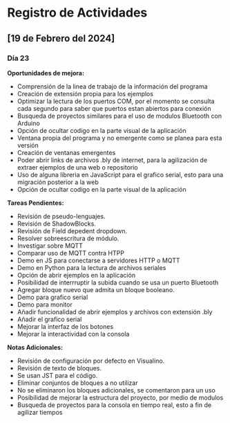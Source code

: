 # Registro de Actividades

## [19 de Febrero del 2024]

### Día 23

**Oportunidades de mejora:**
- Comprensión de la linea de trabajo de la información del programa
- Creación de extensión propia para los ejemplos
- Optimizar la lectura de los puertos COM, por el momento se consulta cada segundo para saber que puertos estan abiertos para conexión
- Busqueda de proyectos similares para el uso de modulos Bluetooth con Arduino
- Opción de ocultar codigo en la parte visual de la aplicación
- Ventana propia del programa y no emergente como se planea para esta versión
- Creación de ventanas emergentes
- Poder abrir links de archivos .bly de internet, para la agilización de extraer ejemplos de una web o repositorio
- Uso de alguna libreria en JavaScript para el grafico serial, esto para una migración posterior a la web
- Opción de ocultar codigo en la parte visual de la aplicación

**Tareas Pendientes:**
- Revisión de pseudo-lenguajes.
- Revisión de ShadowBlocks.
- Revisión de Field depedent dropdown.
- Resolver sobreescritura de módulo.
- Investigar sobre MQTT
- Comparar uso de MQTT contra HTPP
- Demo en JS para conectarse a servidores HTTP o MQTT
- Demo en Python para la lectura de archivos seriales
- Opción de abrir ejemplos en la aplicación
- Posibilidad de interrruptir la subida cuando se usa un puerto Bluetooth
- Agregar bloque nuevo que admita un bloque booleano.
- Demo para grafico serial
- Demo para monitor 
- Añadir funcionalidad de abrir ejemplos y archivos con extensión .bly
- Añadir el grafico serial
- Mejorar la interfaz de los botones
- Mejorar la interactividad con la consola


**Notas Adicionales:**
- Revisión de configuración por defecto en Visualino.
- Revisión de texto de bloques.
- Se usan JST para el código.
- Eliminar conjuntos de bloques a no utilizar
- No se eliminaron los bloques adicionales, se comentaron para un uso 
- Posibilidad de mejorar la estructura del proyecto, por medio de modulos
- Busqueda de proyectos para la consola en tiempo real, esto a fin de agilizar tiempos